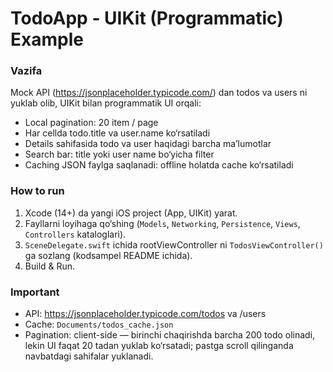 # TodoApp - UIKit (Programmatic) Example

### Vazifa
Mock API (https://jsonplaceholder.typicode.com/) dan todos va users ni yuklab olib, UIKit bilan programmatik UI orqali:
- Local pagination: 20 item / page
- Har cellda todo.title va user.name ko‘rsatiladi
- Details sahifasida todo va user haqidagi barcha ma’lumotlar
- Search bar: title yoki user name bo‘yicha filter
- Caching JSON faylga saqlanadi: offline holatda cache ko‘rsatiladi

### How to run
1. Xcode (14+) da yangi iOS project (App, UIKit) yarat.
2. Fayllarni loyihaga qo‘shing (`Models`, `Networking`, `Persistence`, `Views`, `Controllers` kataloglari).
3. `SceneDelegate.swift` ichida rootViewController ni `TodosViewController()` ga sozlang (kodsampel README ichida).
4. Build & Run.

### Important
- API: https://jsonplaceholder.typicode.com/todos va /users
- Cache: `Documents/todos_cache.json`
- Pagination: client-side — birinchi chaqirishda barcha 200 todo olinadi, lekin UI faqat 20 tadan yuklab ko‘rsatadi; pastga scroll qilinganda navbatdagi sahifalar yuklanadi.
